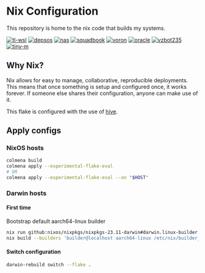 # Nix Configuration

This repository is home to the nix code that builds my systems.

<!-- Disable octoprint for now -->
<!-- [![octoprint](https://img.shields.io/cirrus/github/truelecter/hive?label=octoprint&logo=nixos&logoColor=white&task=Build%20octoprint)][octoprint] -->

[![tl-wsl](https://img.shields.io/github/actions/workflow/status/truelecter/hive/build-tl-wsl.yaml?event=push&logo=nixos&logoColor=white&label=tl-wsl)][tl-wsl]
[![depsos](https://img.shields.io/github/actions/workflow/status/truelecter/hive/build-depsos.yaml?event=push&logo=nixos&logoColor=white&label=depsos)][depsos]
[![nas](https://img.shields.io/github/actions/workflow/status/truelecter/hive/build-nas.yaml?event=push&logo=nixos&logoColor=white&label=nas)][nas]
[![squadbook](https://img.shields.io/github/actions/workflow/status/truelecter/hive/build-squadbook.yaml?event=push&logo=nixos&logoColor=white&label=squadbook)][squadbook]
[![voron](https://img.shields.io/github/actions/workflow/status/truelecter/hive/build-voron.yaml?event=push&logo=nixos&logoColor=white&label=voron)][voron]
[![oracle](https://img.shields.io/github/actions/workflow/status/truelecter/hive/build-oracle.yaml?event=push&logo=nixos&logoColor=white&label=oracle)][oracle]
[![vzbot235](https://img.shields.io/github/actions/workflow/status/truelecter/hive/build-vzbot235.yaml?event=push&logo=nixos&logoColor=white&label=vzbot235)][vzbot235]
[![tiny-m](https://img.shields.io/github/actions/workflow/status/truelecter/hive/build-tiny-m.yaml?event=push&logo=nixos&logoColor=white&label=tiny-m)][tiny-m]

## Why Nix?

Nix allows for easy to manage, collaborative, reproducible deployments. This means that once something is setup and configured once, it works forever. If someone else shares their configuration, anyone can make use of it.

This flake is configured with the use of [hive][hive].

## Apply configs

### NixOS hosts

```bash
colmena build
colmena apply --experimental-flake-eval
# OR
colmena apply --experimental-flake-eval --on "$HOST"
```

### Darwin hosts

#### First time

Bootstrap default aarch64-linux builder

```bash
nix run github:nixos/nixpkgs/nixpkgs-23.11-darwin#darwin.linux-builder
nix build --builders 'builder@localhost aarch64-linux /etc/nix/builder_ed25519' github:truelecter/hive#squadbook
```

#### Switch configuration

```bash
darwin-rebuild switch --flake .
```

[hive]: https://github.com/divnix/hive

<!-- [octoprint]: <https://cirrus-ci.com/github/truelecter/infra/> -->
<!-- GitHub Actions -->

[tl-wsl]: https://github.com/truelecter/hive/actions/workflows/build-tl-wsl.yaml
[depsos]: https://github.com/truelecter/hive/actions/workflows/build-depsos.yaml
[nas]: https://github.com/truelecter/hive/actions/workflows/build-nas.yaml
[squadbook]: https://github.com/truelecter/hive/actions/workflows/build-squadbook.yaml
[vzbot235]: https://github.com/truelecter/hive/actions/workflows/build-vzbot235.yaml
[tiny-m]: https://github.com/truelecter/hive/actions/workflows/build-tiny-m.yaml
[voron]: https://github.com/truelecter/hive/actions/workflows/build-voron.yaml
[oracle]: https://github.com/truelecter/hive/actions/workflows/build-oracle.yaml
